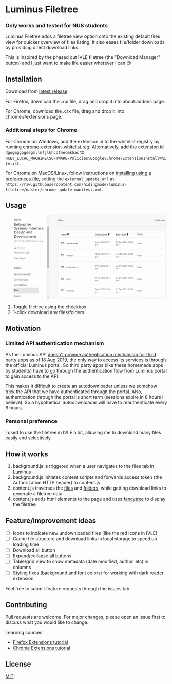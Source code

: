 # Luminus Filetree

### **Only works and tested for NUS students**

Luminus Filetree adds a filetree view option onto the existing default files view for quicker overview of files listing. It also eases file/folder downloads by providing direct download links.

This is inspired by the phased out IVLE filetree (the "Download Manager" button) and I just want to make life easier wherever I can :blush:

## Installation

Download from [latest release](https://github.com/hidingmode/luminus-filetree/releases/latest)

For Firefox, download the .xpi file, drag and drop it into about:addons page.

For Chrome, download the .crx file, drag and drop it into chrome://extensions page.

### Additional steps for Chrome
For Chrome on Windows, add the extension id to the whitelist registry by running [chrome-extension-whitelist.reg](chrome-extension-whitelist.reg). Alternatively, add the extension id `dgogmggogdegmllmfjlkhcdfmecmkhac` to `HKEY_LOCAL_MACHINE\SOFTWARE\Policies\Google\Chrome\ExtensionInstallWhitelist`.

For Chrome on MacOS/Linux, follow instructions on [installing using a preferences file](https://developer.chrome.com/extensions/external_extensions#preferences), setting the `external_update_url` as `https://raw.githubusercontent.com/hidingmode/luminus-filetree/master/chrome-update-manifest.xml`.

## Usage

![filetree demo](assets/filetree-demo.gif)

1. Toggle filetree using the checkbox
2. 1-click download any files/folders

## Motivation

### Limited API authentication mechanism
As the Luminus API [doesn't provide authentication mechanism for third party apps](https://wiki.nus.edu.sg/pages/viewpage.action?pageId=201035429) as of 18 Aug 2019, the only way to access its services is through the official Luminus portal. So third party apps (like these homemade apps by students) have to go through the authentication flow from Luminus portal to gain access to the API.

This makes it difficult to create an autodownloader unless we somehow trick the API that we have authenticated through the portal. Also, authentication through the portal is short term (sessions expire in 8 hours I believe). So a hypothetical autodownloader will have to reauthenticate every 8 hours.

### Personal preference
I used to use the filetree in IVLE a lot, allowing me to download many files easily and selectively.

## How it works
1. background.js is triggered when a user navigates to the files tab in Luminus
2. background.js initiates content scripts and forwards access token (the Authorization HTTP header) to content.js
3. content.js traverses the [files](https://luminus.portal.azure-api.net/docs/services/Files/operations/GetFiles) and [folders](https://luminus.portal.azure-api.net/docs/services/Files/operations/GetFolders), while getting download links to generate a filetree data
4. content.js adds html elements to the page and uses [fancytree](https://github.com/mar10/fancytree) to display the filetree

## Feature/improvement ideas
- [ ] Icons to indicate new undownloaded files (like the red icons in IVLE)
- [ ] Cache file structure and download links in local storage to speed up loading time
- [ ] Download all button
- [ ] Expand/collapse all buttons
- [ ] Table/grid view to show metadata (date modified, author, etc) in columns
- [ ] Styling fixes (background and font colors) for working with dark reader extension

Feel free to submit feature requests through the issues tab.

## Contributing
Pull requests are welcome. For major changes, please open an issue first to discuss what you would like to change.

Learning sources
- [Firefox Extensions tutorial](https://developer.mozilla.org/en-US/docs/Mozilla/Add-ons/WebExtensions/Your_first_WebExtension)
- [Chrome Extensions tutorial](https://developer.chrome.com/extensions/getstarted)

## License
[MIT](https://choosealicense.com/licenses/mit/)